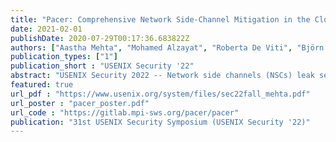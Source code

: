 ```yaml
---
title: "Pacer: Comprehensive Network Side-Channel Mitigation in the Cloud"
date: 2021-02-01
publishDate: 2020-07-29T00:17:36.683822Z
authors: ["Aastha Mehta", "Mohamed Alzayat", "Roberta De Viti", "Björn B Brandenburg", "Peter Druschel", "Deepak Garg"]
publication_types: ["1"]
publication_short : "USENIX Security '22"
abstract: "USENIX Security 2022 -- Network side channels (NSCs) leak secrets through packet timing and packet sizes. They are of particular concern in public IaaS Clouds, where any tenant may be able to colocate and indirectly observe a victim’s traffic shape. We present Pacer, the first system that eliminates NSC leaks in public IaaS Clouds end-to-end. It builds on the principled technique of shaping guest traffic outside the guest to make the traffic shape independent of secrets by design. However, Pacer also addresses important concerns that have not been considered in prior work -— it prevents internal side-channel leaks from affecting reshaped traffic, and it respects network flow control, congestion control and loss recovery signals. Pacer is implemented as a paravirtualizing extension to the host hypervisor, requiring modest changes to the hypervisor and the guest kernel and optional, minimal changes to applications. We present Pacer’s key abstraction of a cloaked tunnel, describe its design and implementation, and show through an experimental evaluation that Pacer imposes moderate overheads on bandwidth, client latency, and server throughput, while thwarting attacks using state-of-the-art CNN classifiers."
featured: true
url_pdf : "https://www.usenix.org/system/files/sec22fall_mehta.pdf"
url_poster : "pacer_poster.pdf"
url_code : "https://gitlab.mpi-sws.org/pacer/pacer"
publication: "31st USENIX Security Symposium (USENIX Security '22)"
---
```


